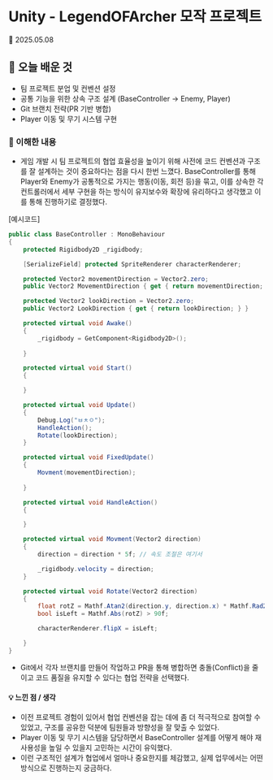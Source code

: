 # Unity - LegendOFArcher 모작 프로젝트
📅 2025.05.08

## 📌 오늘 배운 것
- 팀 프로젝트 분업 및 컨벤션 설정
- 공통 기능을 위한 상속 구조 설계 (BaseController → Enemy, Player)
- Git 브랜치 전략(PR 기반 병합)
- Player 이동 및 무기 시스템 구현

### 🧠 이해한 내용
- 게임 개발 시 팀 프로젝트의 협업 효율성을 높이기 위해 사전에 코드 컨벤션과 구조를 잘 설계하는 것이 중요하다는 점을 다시 한번 느꼈다.
 BaseController를 통해 Player와 Enemy가 공통적으로 가지는 행동(이동, 회전 등)을 묶고, 이를 상속한 각 컨트롤러에서 세부 구현을 하는 방식이 유지보수와 확장에 유리하다고 생각했고 이를 통해 진행하기로 결정했다.

[예시코드]
```csharp
public class BaseController : MonoBehaviour
{
    protected Rigidbody2D _rigidbody;

    [SerializeField] protected SpriteRenderer characterRenderer;

    protected Vector2 movementDirection = Vector2.zero;
    public Vector2 MovementDirection { get { return movementDirection; } }

    protected Vector2 lookDirection = Vector2.zero;
    public Vector2 LookDirection { get { return lookDirection; } }

    protected virtual void Awake()
    {
        _rigidbody = GetComponent<Rigidbody2D>();
 
    }

    protected virtual void Start()
    {

    }

    protected virtual void Update()
    {
        Debug.Log("ㅂㅊㅇ");
        HandleAction();
        Rotate(lookDirection);
    }

    protected virtual void FixedUpdate()
    {
        Movment(movementDirection);
        
    }

    protected virtual void HandleAction()
    {

    }

    protected virtual void Movment(Vector2 direction)
    {
        direction = direction * 5f; // 속도 조절은 여기서

        _rigidbody.velocity = direction;
    }

    protected virtual void Rotate(Vector2 direction)
    {
        float rotZ = Mathf.Atan2(direction.y, direction.x) * Mathf.Rad2Deg;
        bool isLeft = Mathf.Abs(rotZ) > 90f;

        characterRenderer.flipX = isLeft;

    }
}
```


- Git에서 각자 브랜치를 만들어 작업하고 PR을 통해 병합하면 충돌(Conflict)을 줄이고 코드 품질을 유지할 수 있다는 협업 전략을 선택했다.

#### 💡 느낀 점 / 생각
- 이전 프로젝트 경험이 있어서 협업 컨벤션을 잡는 데에 좀 더 적극적으로 참여할 수 있었고, 구조를 공유한 덕분에 팀원들과 방향성을 잘 맞출 수 있었다.
- Player 이동 및 무기 시스템을 담당하면서 BaseController 설계를 어떻게 해야 재사용성을 높일 수 있을지 고민하는 시간이 유익했다.
- 이런 구조적인 설계가 협업에서 얼마나 중요한지를 체감했고, 실제 업무에서는 어떤방식으로 진행하는지 궁금하다.